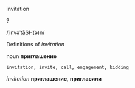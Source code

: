 invitation

?

/ˌinvəˈtāSH(ə)n/

Definitions of _invitation_

noun
**приглашение**

    invitation, invite, call, engagement, bidding

_invitation_
**приглашение**, **пригласили**